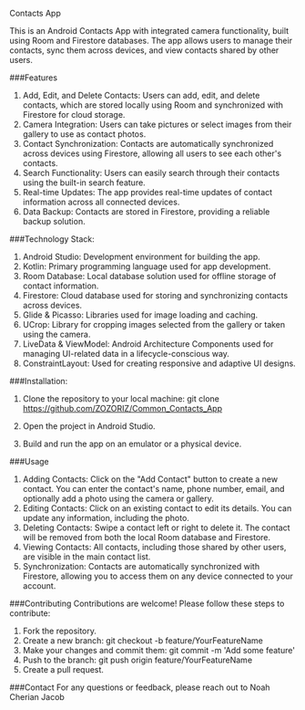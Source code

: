 Contacts App




This is an Android Contacts App with integrated camera functionality, built using Room and Firestore databases. 
The app allows users to manage their contacts, sync them across devices, and view contacts shared by other users.


###Features
1) Add, Edit, and Delete Contacts: Users can add, edit, and delete contacts, which are stored locally using Room and synchronized with Firestore for cloud storage.
2) Camera Integration: Users can take pictures or select images from their gallery to use as contact photos.
3) Contact Synchronization: Contacts are automatically synchronized across devices using Firestore, allowing all users to see each other's contacts.
4) Search Functionality: Users can easily search through their contacts using the built-in search feature.
5) Real-time Updates: The app provides real-time updates of contact information across all connected devices.
6) Data Backup: Contacts are stored in Firestore, providing a reliable backup solution.



###Technology Stack:
1) Android Studio: Development environment for building the app.
2) Kotlin: Primary programming language used for app development.
3) Room Database: Local database solution used for offline storage of contact information.
4) Firestore: Cloud database used for storing and synchronizing contacts across devices.
5) Glide & Picasso: Libraries used for image loading and caching.
6) UCrop: Library for cropping images selected from the gallery or taken using the camera.
7) LiveData & ViewModel: Android Architecture Components used for managing UI-related data in a lifecycle-conscious way.
8) ConstraintLayout: Used for creating responsive and adaptive UI designs.


###Installation:
1) Clone the repository to your local machine: git clone https://github.com/ZOZORIZ/Common_Contacts_App

2) Open the project in Android Studio.
3) Build and run the app on an emulator or a physical device.


###Usage
1) Adding Contacts: Click on the "Add Contact" button to create a new contact. You can enter the contact's name, phone number, email, and optionally add a photo using the camera or gallery.
2) Editing Contacts: Click on an existing contact to edit its details. You can update any information, including the photo.
3) Deleting Contacts: Swipe a contact left or right to delete it. The contact will be removed from both the local Room database and Firestore.
4) Viewing Contacts: All contacts, including those shared by other users, are visible in the main contact list.
5) Synchronization: Contacts are automatically synchronized with Firestore, allowing you to access them on any device connected to your account.


###Contributing
Contributions are welcome! Please follow these steps to contribute:

1) Fork the repository.
2) Create a new branch: git checkout -b feature/YourFeatureName
3) Make your changes and commit them: git commit -m 'Add some feature'
4) Push to the branch: git push origin feature/YourFeatureName
5) Create a pull request.

###Contact
For any questions or feedback, please reach out to Noah Cherian Jacob

